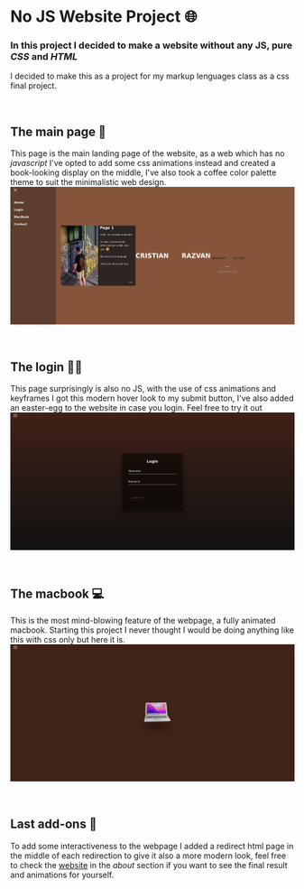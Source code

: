# No JS Website Project 🌐
### In this project I decided to make a website without any JS, pure _CSS_ and _HTML_
I decided to make this as a project for my markup lenguages class as a css final project.

<br>

## The main page 📄
This page is the main landing page of the website, as a web which has no _javascript_ I've opted to add some css animations instead and created a book-looking display on the middle, I've also took a coffee color palette theme to suit the minimalistic web design.
![This is the landing page](/images/main.png)

<br>

## The login 👨‍💻
This page surprisingly is also no JS, with the use of css animations and keyframes I got this modern hover look to my submit button, I've also added an easter-egg to the website in case you login. Feel free to try it out 
![This is the login](/images/login.png)

<br>

## The macbook 💻
This is the most mind-blowing feature of the webpage, a fully animated macbook. Starting this project I never thought I would be doing anything like this with css only but here it is.
![MacBook](/images/macbook.png)

<br>

## Last add-ons 📌
To add some interactiveness to the webpage I added a redirect html page in the middle of each redirection to give it also a more modern look, feel free to check the [website](https://cristian-no-js.netlify.app)  in the _about_ section if you want to see the final result and animations for yourself.
